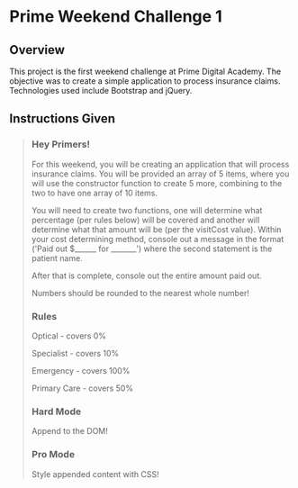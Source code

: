 # Prime Weekend Challenge 1

## Overview

This project is the first weekend challenge at Prime Digital Academy. The objective was to create a simple application to process insurance claims. Technologies used include Bootstrap and jQuery.

## Instructions Given

> ### Hey Primers!
> For this weekend, you will be creating an application that will process insurance claims. You will be provided an array of 5 items, where you will use the constructor function to create 5 more, combining to the two to have one array of 10 items.  
>
> You will need to create two functions, one will determine what percentage (per rules below) will be covered and another will determine what that amount will be (per the visitCost value). Within your cost determining method, console out a message in the format ('Paid out $______ for _______') where the second statement is the patient name.
>
> After that is complete, console out the entire amount paid out.
>
> Numbers should be rounded to the nearest whole number!
>
> ### Rules
> Optical - covers 0%
>
> Specialist - covers 10%
>
> Emergency - covers 100%
>
> Primary Care - covers 50%
>
> ### Hard Mode
> Append to the DOM!
>
> ### Pro Mode
> Style appended content with CSS!
